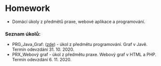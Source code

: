 # Homework
- Domácí úkoly z předmětů praxe, webové aplikace a programování.
### Seznam úkolů:
- PRG_Java_Graf: ([zde](https://github.com/xatom01/Homework/tree/main/PRG_Java_Graf)) - úkol z předmětu programování. Graf v Javě. Termín odevzdání 31. 10. 2020.
- PRX_Webový graf - úkol z předmětu praxe. Webový graf v HTML a PHP. Termín odevzdání 6. 11. 2020.